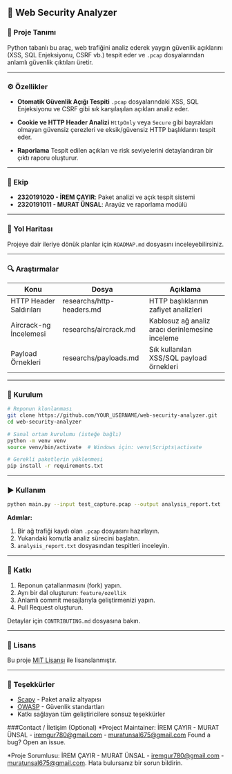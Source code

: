 ## 🔐 Web Security Analyzer

### 📄 Proje Tanımı

Python tabanlı bu araç, web trafiğini analiz ederek yaygın güvenlik açıklarını (XSS, SQL Enjeksiyonu, CSRF vb.) tespit eder ve `.pcap` dosyalarından anlamlı güvenlik çıktıları üretir.

---

### ⚙️ Özellikler

* **Otomatik Güvenlik Açığı Tespiti**
  `.pcap` dosyalarındaki XSS, SQL Enjeksiyonu ve CSRF gibi sık karşılaşılan açıkları analiz eder.

* **Cookie ve HTTP Header Analizi**
  `HttpOnly` veya `Secure` gibi bayrakları olmayan güvensiz çerezleri ve eksik/güvensiz HTTP başlıklarını tespit eder.

* **Raporlama**
  Tespit edilen açıkları ve risk seviyelerini detaylandıran bir çıktı raporu oluşturur.

---

### 👥 Ekip

* **2320191020 - İREM ÇAYIR**: Paket analizi ve açık tespit sistemi
* **2320191011 - MURAT ÜNSAL**: Arayüz ve raporlama modülü

---

### 🚧 Yol Haritası

Projeye dair ileriye dönük planlar için `ROADMAP.md` dosyasını inceleyebilirsiniz.

---

### 🔍 Araştırmalar

| Konu                    | Dosya                     | Açıklama                                        |
| ----------------------- | ------------------------- | ----------------------------------------------- |
| HTTP Header Saldırıları | researchs/http-headers.md | HTTP başlıklarının zafiyet analizleri           |
| Aircrack-ng İncelemesi  | researchs/aircrack.md     | Kablosuz ağ analiz aracı derinlemesine inceleme |
| Payload Örnekleri       | researchs/payloads.md     | Sık kullanılan XSS/SQL payload örnekleri        |

---

### 📀 Kurulum

```bash
# Reponun klonlanması
git clone https://github.com/YOUR_USERNAME/web-security-analyzer.git
cd web-security-analyzer

# Sanal ortam kurulumu (isteğe bağlı)
python -m venv venv
source venv/bin/activate  # Windows için: venv\Scripts\activate

# Gerekli paketlerin yüklenmesi
pip install -r requirements.txt
```

---

### ▶️ Kullanım

```bash
python main.py --input test_capture.pcap --output analysis_report.txt
```

**Adımlar:**

1. Bir ağ trafiği kaydı olan `.pcap` dosyasını hazırlayın.
2. Yukarıdaki komutla analiz sürecini başlatın.
3. `analysis_report.txt` dosyasından tespitleri inceleyin.

---

### 🤝 Katkı

1. Reponun çatallanmasını (fork) yapın.
2. Ayrı bir dal oluşturun: `feature/ozellik`
3. Anlamlı commit mesajlarıyla geliştirmenizi yapın.
4. Pull Request oluşturun.

Detaylar için `CONTRIBUTING.md` dosyasına bakın.

---

### 📄 Lisans

Bu proje [MIT Lisansı](LICENSE) ile lisanslanmıştır.

---

### 🙏 Teşekkürler

* [Scapy](https://scapy.net/) - Paket analiz altyapısı
* [OWASP](https://owasp.org/) - Güvenlik standartları
* Katkı sağlayan tüm geliştiricilere sonsuz teşekkürler


###Contact / İletişim (Optional)
*Project Maintainer: İREM ÇAYIR - MURAT ÜNSAL - iremgur780@gmail.com - muratunsal675@gmail.com
Found a bug? Open an issue.

*Proje Sorumlusu: İREM ÇAYIR - MURAT ÜNSAL - iremgur780@gmail.com - muratunsal675@gmail.com. Hata bulursanız bir sorun bildirin.
